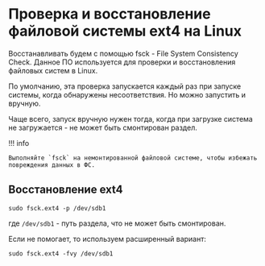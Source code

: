 # Проверка и восстановление файловой системы ext4 на Linux

Восстанавливать будем с помощью fsck - File System Consistency Check. Данное ПО  используется для  проверки и восстановления  файловых систем в Linux.

По умолчанию, эта проверка запускается каждый раз при запуске системы, когда обнаружены несоответствия. Но можно запустить и вручную.

Чаще всего, запуск вручную нужен тогда, когда при загрузке система не загружается - не может быть смонтирован раздел.

!!! info

    Выполняйте `fsck` на немонтированной файловой системе, чтобы избежать повреждения данных в ФС.

## Восстановление ext4

```
sudo fsck.ext4 -p /dev/sdb1
```
где `/dev/sdb1` - путь раздела, что не может быть смонтирован.

Если не помогает, то используем расширенный вариант:

```
sudo fsck.ext4 -fvy /dev/sdb1
```